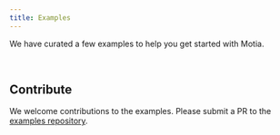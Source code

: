 ```yaml
---
title: Examples
---
```


We have curated a few examples to help you get started with Motia.

<Cards>
  <Card
    title="Sentiment Analysis"
    href="/docs/examples/sentiment-analysis"
    description="Sometimes you don't just want a simple “prompt => response.” Instead, you want the LLM to decide how to proceed A real-world example of a sentiment analysis flow"
  />
  <Card
    title="RAG with Docling and Weaviate"
    href="/docs/examples/rag-docling-weaviate"
    description="A real-world example of a RAG flow using Docling and Weaviate"
  />
</Cards>

<br/>

## Contribute

We welcome contributions to the examples. Please submit a PR to the [examples repository](https://github.com/motiadev/motia-examples).

